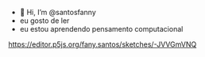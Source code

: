 - 👋 Hi, I’m @santosfanny
-  eu gosto de ler
-  eu estou aprendendo pensamento computacional

https://editor.p5js.org/fany.santos/sketches/-JVVGmVNQ
 
